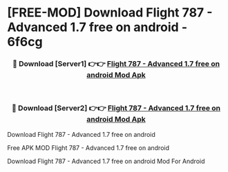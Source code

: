 # [FREE-MOD] Download Flight 787 - Advanced 1.7 free on android - 6f6cg


<div align="center">
<h3>🔴 Download [Server1] 👉👉 <a href="https://apk-comot.site?title=Flight_787_-_Advanced_1.7_free_on_android">Flight 787 - Advanced 1.7 free on android Mod Apk</a></h3><br>

<h3>🔴 Download [Server2] 👉👉 <a href="https://apk-comot.site?title=Flight_787_-_Advanced_1.7_free_on_android">Flight 787 - Advanced 1.7 free on android Mod Apk</a></h3>
</div>



Download Flight 787 - Advanced 1.7 free on android 

Free APK MOD Flight 787 - Advanced 1.7 free on android 

Download Flight 787 - Advanced 1.7 free on android Mod For Android
